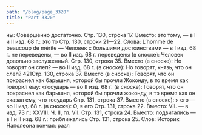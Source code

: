 ```yaml
---
path: "/blog/page_3320"
title: "Part 3320"
---
```


ны: Совершенно достаточно.
Стр. 130, строка 17.
Вместо: это тому, — в I и II изд. 68 г.: это то
Стр. 130, строки 21—22.
Слова: L’homme de beaucoup de mérite — Человек с большими достоинствами — в I изд. 68 г. не переведены, — во II изд. 68 г. переведены (в сноске): Человек довольно заслуженный.
Стр. 130, строка 35.
Вместо (в сноске): Но говорят он слеп? — во II изд. 68 г. (в сноске): Но говорят, князь, что он слеп?
421Стр. 130, строка 37.
Вместо (в сноске): Говорят, что он покраснел как барышня, которой бы прочли Жоконду, в то время как говорил ему: «государь — во II изд. 68 г. (в сноске): Говорят, что он покраснел как барышня, которой бы прочли жоконду, в то время как он сказал ему, что государь
Сnр. 131, строка 37.
Вместо (в сноске): я его — во II изд. 68 г. (в сноске): О, я его
Стр. 131, строка 22.
Вместо: VII. — в изд. 73 г.: XXVIII.
Ч. II, гл. VII.
Стр. 131, строка 24.
Вместо: подвигались — в I и II изд. 68 г.: приближались
Стр. 131, строка 25.
Слов: Историк Наполеона кончая: разл
